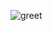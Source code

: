 
![greet](https://user-images.githubusercontent.com/44234583/146624354-9d461392-3676-4e7a-b12f-debc7319f53b.gif)

